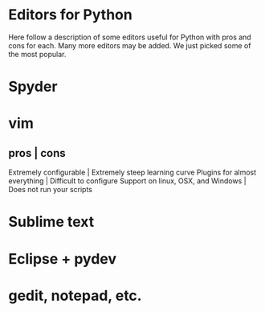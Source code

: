 Editors for Python
==================

Here follow a description of some editors useful for Python with pros and cons
for each. Many more editors may be added. We just picked some of the most
popular.


Spyder
======



vim
===

pros                               | cons
------------------------------
Extremely configurable             | Extremely steep learning curve
Plugins for almost everything      | Difficult to configure
Support on linux, OSX, and Windows | Does not run your scripts



Sublime text
============



Eclipse + pydev
===============



gedit, notepad, etc.
====================
